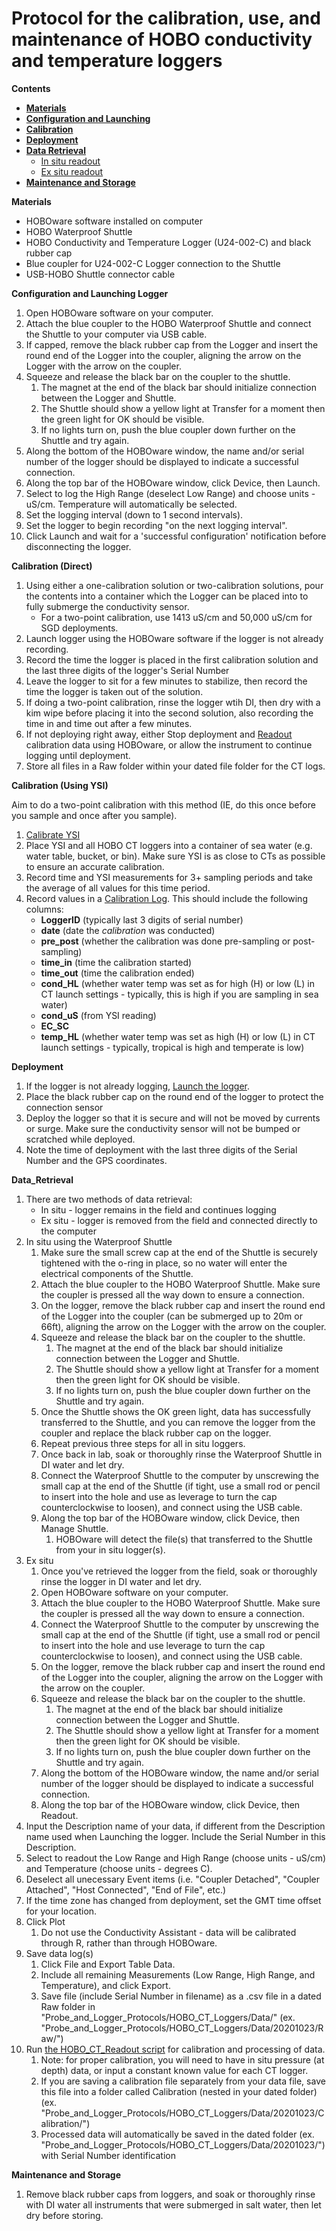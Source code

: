 # Protocol for the calibration, use, and maintenance of HOBO conductivity and temperature loggers

**Contents**  
- [**Materials**](#Materials)  
- [**Configuration and Launching**](#Configuration)
- [**Calibration**](#Calibration)  
- [**Deployment**](#Deployment)
- [**Data Retrieval**](#Data_Retrieval)
  - [In situ readout](#in_situ_readout)
  - [Ex situ readout](#ex_situ_readout)
- [**Maintenance and Storage**](#Maintenance)

<a name="Materials"></a> **Materials**  

- HOBOware software installed on computer
- HOBO Waterproof Shuttle
- HOBO Conductivity and Temperature Logger (U24-002-C) and black rubber cap
- Blue coupler for U24-002-C Logger connection to the Shuttle
- USB-HOBO Shuttle connector cable

<a name=Configuration></a> **Configuration and Launching Logger**  

1. Open HOBOware software on your computer.
1. Attach the blue coupler to the HOBO Waterproof Shuttle and connect the Shuttle to your computer via USB cable.
1. If capped, remove the black rubber cap from the Logger and insert the round end of the Logger into the coupler, aligning the arrow on the Logger with the arrow on the coupler.
1. Squeeze and release the black bar on the coupler to the shuttle.
    1. The magnet at the end of the black bar should initialize connection between the Logger and Shuttle.
    1. The Shuttle should show a yellow light at Transfer for a moment then the green light for OK should be visible.
    1. If no lights turn on, push the blue coupler down further on the Shuttle and try again.
1. Along the bottom of the HOBOware window, the name and/or serial number of the logger should be displayed to indicate a successful connection.
1. Along the top bar of the HOBOware window, click Device, then Launch.
1. Select to log the High Range (deselect Low Range) and choose units - uS/cm.  Temperature will automatically be selected.
1. Set the logging interval (down to 1 second intervals).
1. Set the logger to begin recording "on the next logging interval".
1. Click Launch and wait for a 'successful configuration' notification before disconnecting the logger.

<a name=Calibration></a> **Calibration (Direct)**  

1. Using either a one-calibration solution or two-calibration solutions, pour the contents into a container which the Logger can be placed into to fully submerge the conductivity sensor.
    * For a two-point calibration, use 1413 uS/cm and 50,000 uS/cm for SGD deployments.
1. Launch logger using the HOBOware software if the logger is not already recording.
1. Record the time the logger is placed in the first calibration solution and the last three digits of the logger's Serial Number
1. Leave the logger to sit for a few minutes to stabilize, then record the time the logger is taken out of the solution.
1. If doing a two-point calibration, rinse the logger wtih DI, then dry with a kim wipe before placing it into the second solution, also recording the time in and time out after a few minutes.
1. If not deploying right away, either Stop deployment and [Readout](#ex_situ_readout) calibration data using HOBOware, or allow the instrument to continue logging until deployment.
1. Store all files in a Raw folder within your dated file folder for the CT logs.

<a name=Calibration></a> **Calibration (Using YSI)** 

Aim to do a two-point calibration with this method (IE, do this once before you sample and once after you sample).

1. [Calibrate YSI](https://github.com/SilbigerLab/Protocols/blob/master/Probe_and_Logger_Protocols/YSI_2030/YSI2030_Calibration_SOP.md)
2. Place YSI and all HOBO CT loggers into a container of sea water (e.g. water table, bucket, or bin). Make sure YSI is as close to CTs as possible to ensure an accurate calibration.
3. Record time and YSI measurements for 3+ sampling periods and take the average of all values for this time period.
4. Record values in a [Calibration Log](https://github.com/njsilbiger/TPdP/blob/main/Data/CT_Calibration_Log.csv). This should include the following columns:
	  * **LoggerID** (typically last 3 digits of serial number)
	  * **date** (date the *calibration* was conducted)
	  * **pre_post** (whether the calibration was done pre-sampling or post-sampling)
	  * **time_in** (time the calibration started)
	  * **time_out** (time the calibration ended)
	  * **cond_HL** (whether water temp was set as for high (H) or low (L) in CT launch settings - typically, this is high if you are sampling in sea water)
	  * **cond_uS** (from YSI reading)
	  * **EC_SC**
	  * **temp_HL** (whether water temp was set as high (H) or low (L) in CT launch settings - typically, tropical is high and temperate is low)

<a name=Deployment></a> **Deployment**  

1. If the logger is not already logging, [Launch the logger](#Configuration).
2. Place the black rubber cap on the round end of the logger to protect the connection sensor
3. Deploy the logger so that it is secure and will not be moved by currents or surge.  Make sure the conductivity sensor will not be bumped or scratched while deployed.
4. Note the time of deployment with the last three digits of the Serial Number and the GPS coordinates.

<a name="Data_Retrieval"></a> **Data_Retrieval**
  
1. There are two methods of data retrieval:
    - In situ - logger remains in the field and continues logging
    - Ex situ - logger is removed from the field and connected directly to the computer
1. In situ using the Waterproof Shuttle <a name=in_situ_readout></a>
    1. Make sure the small screw cap at the end of the Shuttle is securely tightened with the o-ring in place, so no water will enter the electrical components of the Shuttle.
    1. Attach the blue coupler to the HOBO Waterproof Shuttle.  Make sure the coupler is pressed all the way down to ensure a connection.
    1. On the logger, remove the black rubber cap and insert the round end of the Logger into the coupler (can be submerged up to 20m or 66ft), aligning the arrow on the Logger with the arrow on the coupler.
    1. Squeeze and release the black bar on the coupler to the shuttle.
        1. The magnet at the end of the black bar should initialize connection between the Logger and Shuttle.
        1. The Shuttle should show a yellow light at Transfer for a moment then the green light for OK should be visible.
        1. If no lights turn on, push the blue coupler down further on the Shuttle and try again.
    1. Once the Shuttle shows the OK green light, data has successfully transferred to the Shuttle, and you can remove the logger from the coupler and replace the black rubber cap on the logger.
    1. Repeat previous three steps for all in situ loggers.
    1. Once back in lab, soak or thoroughly rinse the Waterproof Shuttle in DI water and let dry.
    1. Connect the Waterproof Shuttle to the computer by unscrewing the small cap at the end of the Shuttle (if tight, use a small rod or pencil to insert into the hole and use as leverage to turn the cap counterclockwise to loosen), and connect using the USB cable.
    1. Along the top bar of the HOBOware window, click Device, then Manage Shuttle.
        1. HOBOware will detect the file(s) that transferred to the Shuttle from your in situ logger(s).
1. Ex situ <a name=ex_situ_readout></a>
    1. Once you've retrieved the logger from the field, soak or thoroughly rinse the logger in DI water and let dry.
    1. Open HOBOware software on your computer.
    1. Attach the blue coupler to the HOBO Waterproof Shuttle.  Make sure the coupler is pressed all the way down to ensure a connection.
    1. Connect the Waterproof Shuttle to the computer by unscrewing the small cap at the end of the Shuttle (if tight, use a small rod or pencil to insert into the hole and use leverage to turn the cap counterclockwise to loosen), and connect using the USB cable.
    1. On the logger, remove the black rubber cap and insert the round end of the Logger into the coupler, aligning the arrow on the Logger with the arrow on the coupler.
    1. Squeeze and release the black bar on the coupler to the shuttle.
        1. The magnet at the end of the black bar should initialize connection between the Logger and Shuttle.
        1. The Shuttle should show a yellow light at Transfer for a moment then the green light for OK should be visible.
        1. If no lights turn on, push the blue coupler down further on the Shuttle and try again.
    1. Along the bottom of the HOBOware window, the name and/or serial number of the logger should be displayed to indicate a successful connection.
    1. Along the top bar of the HOBOware window, click Device, then Readout.
1. Input the Description name of your data, if different from the Description name used when Launching the logger.  Include the Serial Number in this Description.
1. Select to readout the Low Range and High Range (choose units - uS/cm) and Temperature (choose units - degrees C).
1. Deselect all unecessary Event items (i.e. "Coupler Detached", "Coupler Attached", "Host Connected", "End of File", etc.)
1. If the time zone has changed from deployment, set the GMT time offset for your location.
1. Click Plot
    1. Do not use the Conductivity Assistant - data will be calibrated through R, rather than through HOBOware.
1. Save data log(s)
    1. Click File and Export Table Data.
    1. Include all remaining Measurements (Low Range, High Range, and Temperature), and click Export.
    1. Save file (include Serial Number in filename) as a .csv file in a dated Raw folder in "Probe_and_Logger_Protocols/HOBO_CT_Loggers/Data/" (ex. "Probe_and_Logger_Protocols/HOBO_CT_Loggers/Data/20201023/Raw/")
1. Run [the HOBO_CT_Readout script](Scripts/HOBO_CT_Readout.R) for calibration and processing of data.
    1. Note: for proper calibration, you will need to have in situ pressure (at depth) data, or input a constant known value for each CT logger.
    1. If you are saving a calibration file separately from your data file, save this file into a folder called Calibration (nested in your dated folder) (ex. "Probe_and_Logger_Protocols/HOBO_CT_Loggers/Data/20201023/Calibration/")
    1. Processed data will automatically be saved in the dated folder (ex. "Probe_and_Logger_Protocols/HOBO_CT_Loggers/Data/20201023/") with Serial Number identification

<a name="Maintenance"></a> **Maintenance and Storage** 
 
1. Remove black rubber caps from loggers, and soak or thoroughly rinse with DI water all instruments that were submerged in salt water, then let dry before storing.
